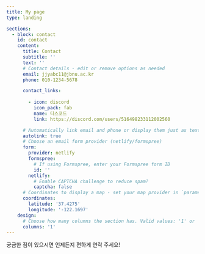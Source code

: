 ```yaml
---
title: My page
type: landing

sections:
  - block: contact
    id: contact
    content:
      title: Contact
      subtitle: ''
      text: ''
      # Contact details - edit or remove options as needed
      email: jjyabc11@jbnu.ac.kr
      phone: 010-1234-5678

      contact_links:
        
        - icon: discord
          icon_pack: fab
          name: 디스코드
          link: https://discord.com/users/516498233112002560

      # Automatically link email and phone or display them just as text?
      autolink: true
      # Choose an email form provider (netlify/formspree)
      form:
        provider: netlify
        formspree:
          # If using Formspree, enter your Formspree form ID
          id: ''
        netlify:
          # Enable CAPTCHA challenge to reduce spam?
          captcha: false
      # Coordinates to display a map - set your map provider in `params.yaml`
      coordinates:
        latitude: '37.4275'
        longitude: '-122.1697'
    design:
      # Choose how many columns the section has. Valid values: '1' or '2'.
      columns: '1'
---
```


궁금한 점이 있으시면 언제든지 편하게 연락 주세요!